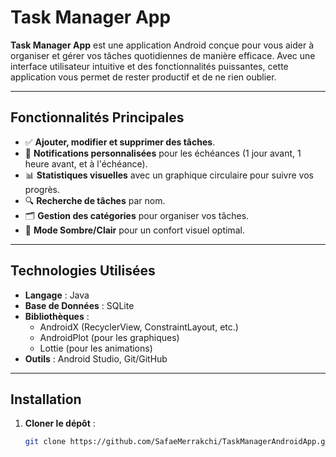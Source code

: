 # Task Manager App

**Task Manager App** est une application Android conçue pour vous aider à organiser et gérer vos tâches quotidiennes de manière efficace. Avec une interface utilisateur intuitive et des fonctionnalités puissantes, cette application vous permet de rester productif et de ne rien oublier.

---

## Fonctionnalités Principales

- ✅ **Ajouter, modifier et supprimer des tâches**.
- 🔔 **Notifications personnalisées** pour les échéances (1 jour avant, 1 heure avant, et à l'échéance).
- 📊 **Statistiques visuelles** avec un graphique circulaire pour suivre vos progrès.
- 🔍 **Recherche de tâches** par nom.
- 🗂️ **Gestion des catégories** pour organiser vos tâches.
- 🌙 **Mode Sombre/Clair** pour un confort visuel optimal.


---

## Technologies Utilisées

- **Langage** : Java
- **Base de Données** : SQLite
- **Bibliothèques** :
  - AndroidX (RecyclerView, ConstraintLayout, etc.)
  - AndroidPlot (pour les graphiques)
  - Lottie (pour les animations)
- **Outils** : Android Studio, Git/GitHub

---

## Installation

1. **Cloner le dépôt** :
   ```bash
   git clone https://github.com/SafaeMerrakchi/TaskManagerAndroidApp.git
